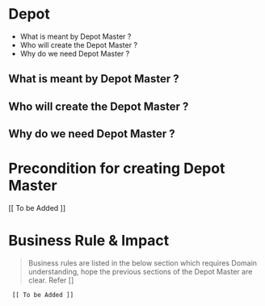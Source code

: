 # Depot 

* What is meant by Depot Master ?	
* Who will create the Depot Master ?	
* Why do we need Depot Master ? 


## What is meant by Depot  Master ?	
## Who will create the Depot  Master ?	
## Why do we need Depot  Master ? 





# Precondition for creating Depot  Master 



   [[ To be Added ]]






# Business Rule & Impact 

> Business rules are listed in the below section which requires Domain understanding, hope the previous sections of the Depot Master are clear. Refer [] 



     [[ To be Added ]]











